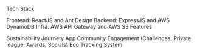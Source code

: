 Tech Stack

Frontend: ReactJS and Ant Design
Backend: ExpressJS and AWS DynamoDB
Infra: AWS API Gateway and AWS S3
Features

Sustainability Journety App
Community Engagement (Challenges, Private league, Awards, Socials)
Eco Tracking System